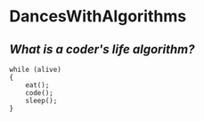 # DancesWithAlgorithms

## *What is a coder's life algorithm?*

```
while (alive)
{
    eat();
    code();
    sleep();
}
```
